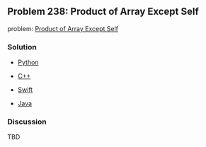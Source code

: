 ## Problem 238: Product of Array Except Self

problem: [Product of Array Except Self](https://leetcode.com/problems/product-of-array-except-self/)

### Solution

- [Python](../python/problem238.py)

- [C++](../cpp/problem238.cpp)

- [Swift](../swift/problem238.swift)

- [Java](../java/problem238.java)

### Discussion

TBD

